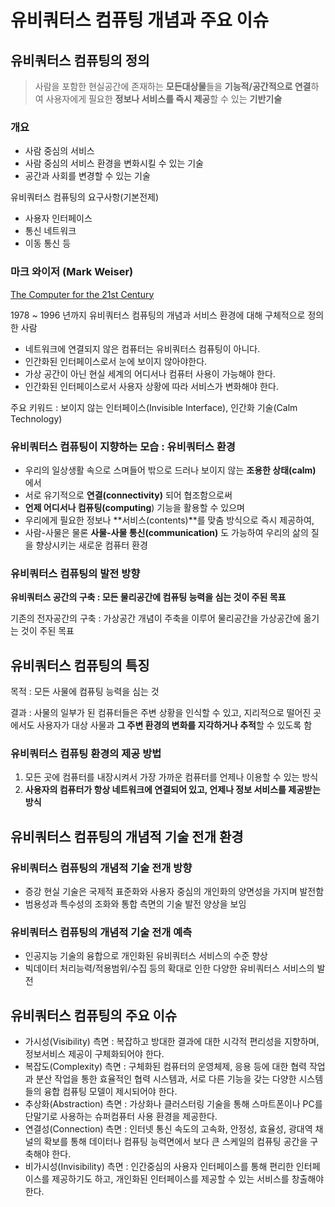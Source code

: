 # 유비쿼터스 컴퓨팅 개념과 주요 이슈

## 유비쿼터스 컴퓨팅의 정의

> 사람을 포함한 현실공간에 존재하는 **모든대상물**들을 **기능적/공간적으로 연결**하여 사용자에게 필요한 **정보나 서비스를 즉시 제공**할 수 있는 **기반기술**

### 개요

* 사람 중심의 서비스
* 사람 중심의 서비스 환경을 변화시킬 수 있는 기술
* 공간과 사회를 변경할 수 있는 기술

유비쿼터스 컴퓨팅의 요구사항(기본전제)
* 사용자 인터페이스
* 통신 네트워크
* 이동 통신 등

### 마크 와이저 (Mark Weiser)

[The Computer for the 21st Century](https://ics.uci.edu/~corps/phaseii/Weiser-Computer21stCentury-SciAm.pdf)

1978 ~ 1996 년까지 유비쿼터스 컴퓨팅의 개념과 서비스 환경에 대해 구체적으로 정의한 사람

* 네트워크에 연결되지 않은 컴퓨터는 유비쿼터스 컴퓨팅이 아니다. 
* 인간화된 인터페이스로서 눈에 보이지 않아야한다.
* 가상 공간이 아닌 현실 세계의 어디서나 컴퓨터 사용이 가능해야 한다.
* 인간화된 인터페이스로서 사용자 상황에 따라 서비스가 변화해야 한다.

주요 키워드 : 보이지 않는 인터페이스(Invisible Interface), 인간화 기술(Calm Technology)

### 유비쿼터스 컴퓨팅이 지향하는 모습 : 유비쿼터스 환경

* 우리의 일상생활 속으로 스며들어 밖으로 드러나 보이지 않는 **조용한 상태(calm)** 에서
* 서로 유기적으로 **연결(connectivity)** 되어 협조함으로써
* **언제 어디서나 컴퓨팅(computing**) 기능을 활용할 수 있으며
* 우리에게 필요한 정보나 **서비스(contents)**를 맞춤 방식으로 즉시 제공하여,
* 사람-사물은 물론 **사물-사물 통신(communication)** 도 가능하여 우리의 삶의 질을 향상시키는 새로운 컴퓨터 환경

### 유비쿼터스 컴퓨팅의 발전 방향

**유비쿼터스 공간의 구축 : 모든 물리공간에 컴퓨팅 능력을 심는 것이 주된 목표**

기존의 전자공간의 구축 : 가상공간 개념이 주축을 이루어 물리공간을 가상공간에 옮기는 것이 주된 목표

## 유비쿼터스 컴퓨팅의 특징

목적 : 모든 사물에 컴퓨팅 능력을 심는 것

결과 : 사물의 일부가 된 컴퓨터들은 주변 상황을 인식할 수 있고, 지리적으로 떨어진 곳에서도 사용자가 대상 사물과 **그 주변 환경의 변화를 지각하거나 추적**할 수 있도록 함

### 유비쿼터스 컴퓨팅 환경의 제공 방법

1. 모든 곳에 컴퓨터를 내장시켜서 가장 가까운 컴퓨터를 언제나 이용할 수 있는 방식
2. **사용자의 컴퓨터가 항상 네트워크에 연결되어 있고, 언제나 정보 서비스를 제공받는 방식**

## 유비쿼터스 컴퓨팅의 개념적 기술 전개 환경

### 유비쿼터스 컴퓨팅의 개념적 기술 전개 방향

* 증강 현실 기술은 국제적 표준화와 사용자 중심의 개인화의 양면성을 가지며 발전함
* 범용성과 특수성의 조화와 통합 측면의 기술 발전 양상을 보임

### 유비쿼터스 컴퓨팅의 개념적 기술 전개 예측

* 인공지능 기술의 융합으로 개인화된 유비쿼터스 서비스의 수준 향상
* 빅데이터 처리능력/적용범위/수집 등의 확대로 인한 다양한 유비쿼터스 서비스의 발전

## 유비쿼터스 컴퓨팅의 주요 이슈

* 가시성(Visibility) 측면 : 복잡하고 방대한 결과에 대한 시각적 편리성을 지향하며, 정보서비스 제공이 구체화되어야 한다.
* 복잡도(Complexity) 측면 : 구체화된 컴퓨터의 운영체제, 응용 등에 대한 협력 작업과 분산 작업을 통한 효율적인 협력 시스템과, 서로 다른 기능을 갖는 다양한 시스템들의 융합 컴퓨팅 모델이 제시되어야 한다.
* 추상화(Abstraction) 측면 : 가상화나 클러스터링 기술을 통해 스마트폰이나 PC를 단말기로 사용하는 슈퍼컴퓨터 사용 환경을 제공한다.
* 연결성(Connection) 측면 : 인터넷 통신 속도의 고속화, 안정성, 효율성, 광대역 채널의 확보를 통해 데이터나 컴퓨팅 능력면에서 보다 큰 스케일의 컴퓨팅 공간을 구축해야 한다.
* 비가시성(Invisibility) 측면 : 인간중심의 사용자 인터페이스를 통해 편리한 인터페이스를 제공하기도 하고, 개인화된 인터페이스를 제공할 수 있는 서비스를 창출해야 한다. 


